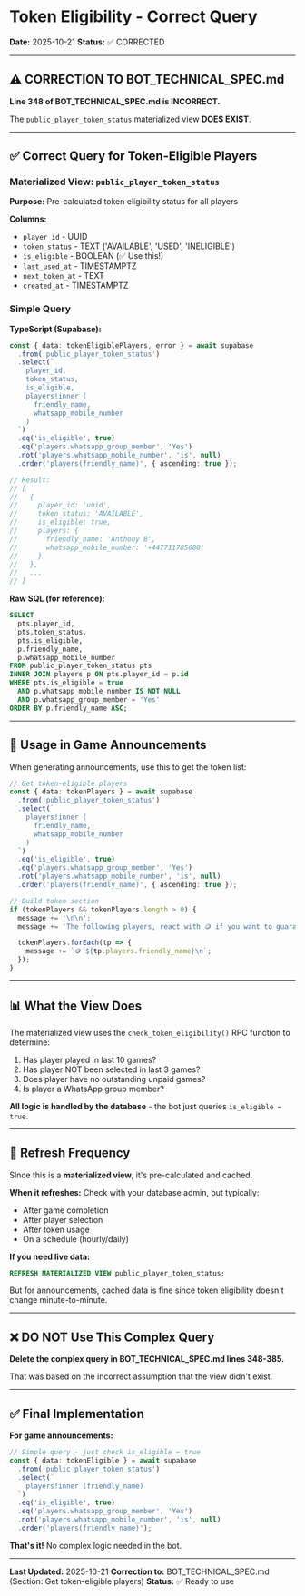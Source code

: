 # Token Eligibility - Correct Query

**Date:** 2025-10-21
**Status:** ✅ CORRECTED

---

## ⚠️ CORRECTION TO BOT_TECHNICAL_SPEC.md

**Line 348 of BOT_TECHNICAL_SPEC.md is INCORRECT.**

The `public_player_token_status` materialized view **DOES EXIST**.

---

## ✅ Correct Query for Token-Eligible Players

### Materialized View: `public_player_token_status`

**Purpose:** Pre-calculated token eligibility status for all players

**Columns:**
- `player_id` - UUID
- `token_status` - TEXT ('AVAILABLE', 'USED', 'INELIGIBLE')
- `is_eligible` - BOOLEAN (✅ Use this!)
- `last_used_at` - TIMESTAMPTZ
- `next_token_at` - TEXT
- `created_at` - TIMESTAMPTZ

### Simple Query

**TypeScript (Supabase):**
```typescript
const { data: tokenEligiblePlayers, error } = await supabase
  .from('public_player_token_status')
  .select(`
    player_id,
    token_status,
    is_eligible,
    players!inner (
      friendly_name,
      whatsapp_mobile_number
    )
  `)
  .eq('is_eligible', true)
  .eq('players.whatsapp_group_member', 'Yes')
  .not('players.whatsapp_mobile_number', 'is', null)
  .order('players(friendly_name)', { ascending: true });

// Result:
// [
//   {
//     player_id: 'uuid',
//     token_status: 'AVAILABLE',
//     is_eligible: true,
//     players: {
//       friendly_name: 'Anthony B',
//       whatsapp_mobile_number: '+447711785688'
//     }
//   },
//   ...
// ]
```

**Raw SQL (for reference):**
```sql
SELECT
  pts.player_id,
  pts.token_status,
  pts.is_eligible,
  p.friendly_name,
  p.whatsapp_mobile_number
FROM public_player_token_status pts
INNER JOIN players p ON pts.player_id = p.id
WHERE pts.is_eligible = true
  AND p.whatsapp_mobile_number IS NOT NULL
  AND p.whatsapp_group_member = 'Yes'
ORDER BY p.friendly_name ASC;
```

---

## 🎯 Usage in Game Announcements

When generating announcements, use this to get the token list:

```typescript
// Get token-eligible players
const { data: tokenPlayers } = await supabase
  .from('public_player_token_status')
  .select(`
    players!inner (
      friendly_name,
      whatsapp_mobile_number
    )
  `)
  .eq('is_eligible', true)
  .eq('players.whatsapp_group_member', 'Yes')
  .not('players.whatsapp_mobile_number', 'is', null)
  .order('players(friendly_name)', { ascending: true });

// Build token section
if (tokenPlayers && tokenPlayers.length > 0) {
  message += '\n\n';
  message += 'The following players, react with 🪙 if you want to guarantee a spot this week (but you likely won\'t get a spot next week):\n\n';

  tokenPlayers.forEach(tp => {
    message += `🪙 ${tp.players.friendly_name}\n`;
  });
}
```

---

## 📊 What the View Does

The materialized view uses the `check_token_eligibility()` RPC function to determine:

1. Has player played in last 10 games?
2. Has player NOT been selected in last 3 games?
3. Does player have no outstanding unpaid games?
4. Is player a WhatsApp group member?

**All logic is handled by the database** - the bot just queries `is_eligible = true`.

---

## 🔄 Refresh Frequency

Since this is a **materialized view**, it's pre-calculated and cached.

**When it refreshes:** Check with your database admin, but typically:
- After game completion
- After player selection
- After token usage
- On a schedule (hourly/daily)

**If you need live data:**
```sql
REFRESH MATERIALIZED VIEW public_player_token_status;
```

But for announcements, cached data is fine since token eligibility doesn't change minute-to-minute.

---

## ❌ DO NOT Use This Complex Query

**Delete the complex query in BOT_TECHNICAL_SPEC.md lines 348-385.**

That was based on the incorrect assumption that the view didn't exist.

---

## ✅ Final Implementation

**For game announcements:**
```typescript
// Simple query - just check is_eligible = true
const { data: tokenEligible } = await supabase
  .from('public_player_token_status')
  .select(`
    players!inner (friendly_name)
  `)
  .eq('is_eligible', true)
  .eq('players.whatsapp_group_member', 'Yes')
  .not('players.whatsapp_mobile_number', 'is', null)
  .order('players(friendly_name)');
```

**That's it!** No complex logic needed in the bot.

---

**Last Updated:** 2025-10-21
**Correction to:** BOT_TECHNICAL_SPEC.md (Section: Get token-eligible players)
**Status:** ✅ Ready to use
